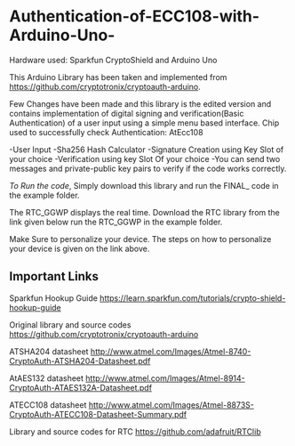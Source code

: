 # Authentication-of-ECC108-with-Arduino-Uno-
Hardware used: Sparkfun CryptoShield and Arduino Uno

This Arduino Library has been taken and implemented from https://github.com/cryptotronix/cryptoauth-arduino.

Few Changes have been made and this library is the edited version and contains implementation of digital signing and verification(Basic Authentication) of a user input using a simple menu based interface.
Chip used to successfully check Authentication: AtEcc108

-User Input
-Sha256 Hash Calculator
-Signature Creation using Key Slot of your choice
-Verification using key Slot Of your choice
-You can send two messages and private-public key pairs to verify if the code works correctly.

*To Run the code*,
Simply download this library and run the FINAL_ code in the example folder.

The RTC_GGWP displays the real time. Download the RTC library from the link given below run the RTC_GGWP in the example folder.  

Make Sure to personalize your device. The steps on how to personalize your device is given on the link above.

## Important Links

Sparkfun Hookup Guide
https://learn.sparkfun.com/tutorials/crypto-shield-hookup-guide

Original library and source codes
https://github.com/cryptotronix/cryptoauth-arduino

ATSHA204 datasheet
http://www.atmel.com/Images/Atmel-8740-CryptoAuth-ATSHA204-Datasheet.pdf

AtAES132 datasheet
http://www.atmel.com/Images/Atmel-8914-CryptoAuth-ATAES132A-Datasheet.pdf

ATECC108 datasheet
http://www.atmel.com/Images/Atmel-8873S-CryptoAuth-ATECC108-Datasheet-Summary.pdf

Library and source codes for RTC 
https://github.com/adafruit/RTClib



